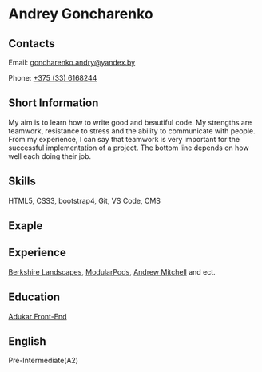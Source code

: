 # Andrey Goncharenko

## Contacts

Email: [goncharenko.andry@yandex.by](goncharenko.andry@yandex.by)

Phone: [+375 (33) 6168244](+375336168244)

## Short Information

My aim is to learn how to write good and beautiful code. My strengths are teamwork, resistance to stress and the ability to communicate with people. From my experience, I can say that teamwork is very important for the successful implementation of a project. The bottom line depends on how well each doing their job.

## Skills

HTML5, CSS3, bootstrap4, Git, VS Code, CMS

## Exaple

## Experience

[Berkshire Landscapes](https://berkshire-landscapes.co.uk/en-gb), [ModularPods](https://www.modular-pods.com/en-gb), [Andrew Mitchell](https://andrew-mitchell.co.uk/en-gb) and ect.

## Education

[Adukar Front-End](adukar.by)

## English

Pre-Intermediate(A2)
